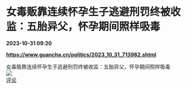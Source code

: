 # 女毒贩靠连续怀孕生子逃避刑罚终被收监：五胎异父，怀孕期间照样吸毒

**2023-10-31 09:20**

**https://www.guancha.cn/politics/2023_10_31_713982.shtml**

女毒贩靠连续怀孕生子逃避刑罚终被收监：五胎异父，怀孕期间照样吸毒  
![](https://img3.chouti.com/CHOUTI_231031_043B0DFB95234BFE832471048B6C2F48.png)  
[评论](https://m.chouti.com/link/40460052)